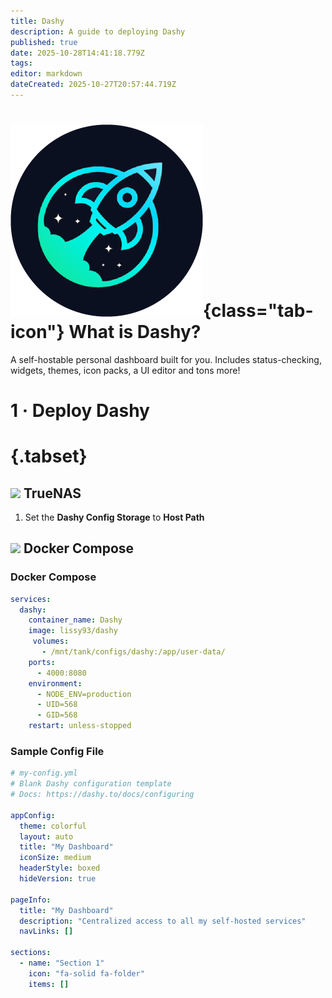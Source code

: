 ```yaml
---
title: Dashy
description: A guide to deploying Dashy
published: true
date: 2025-10-28T14:41:18.779Z
tags: 
editor: markdown
dateCreated: 2025-10-27T20:57:44.719Z
---
```


# ![](/dashy.png){class="tab-icon"} What is Dashy?
A self-hostable personal dashboard built for you. Includes status-checking, widgets, themes, icon packs, a UI editor and tons more! 

# 1 · Deploy Dashy
# {.tabset}
## <img src="/truenas.png" class="tab-icon"> TrueNAS

1. Set the **Dashy Config Storage** to **Host Path**

## <img src="/docker.png" class="tab-icon"> Docker Compose
### Docker Compose
```yaml
services:
  dashy:
    container_name: Dashy
    image: lissy93/dashy
     volumes:
       - /mnt/tank/configs/dashy:/app/user-data/
    ports:
      - 4000:8080
    environment:
      - NODE_ENV=production
      - UID=568
      - GID=568
    restart: unless-stopped
```

### Sample Config File
```yaml
# my-config.yml
# Blank Dashy configuration template
# Docs: https://dashy.to/docs/configuring

appConfig:
  theme: colorful
  layout: auto
  title: "My Dashboard"
  iconSize: medium
  headerStyle: boxed
  hideVersion: true

pageInfo:
  title: "My Dashboard"
  description: "Centralized access to all my self-hosted services"
  navLinks: []

sections:
  - name: "Section 1"
    icon: "fa-solid fa-folder"
    items: []
```